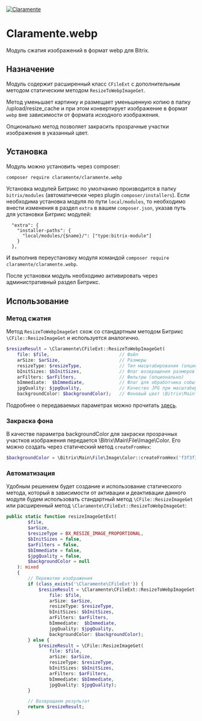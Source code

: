 [![Claramente](https://claramente.ru/upload/claramente/a2c/ho3rj4p3j2t7scsartohgjajkb1xkyh0/logo.svg)](https://claramente.ru)

# Claramente.webp
Модуль сжатия изображений в формат webp для Bitrix.

## Назначение
Модуль содержит расширенный класс `CFileExt` с дополнительным методом статическим методом `ResizeToWebpImageGet`.

Метод уменьшает картинку и размещает уменьшенную копию в папку /upload/resize_cache и при этом конвертирует изображение в формат `webp` вне зависимости от формата исходного изображения.

Опционально метод позволяет закрасить прозрачные участки изображения в указанный цвет.

## Установка
Модуль можно установить через composer:
```bash
composer require claramente/claramente.webp 
```
Установка модулей Битрикс по умолчанию производится в папку `bitrix/modules` (автоматически через plugin `composer/installers`).
Если необходима установка модуля по пути `local/modules`, то необходимо внести изменения в раздел `extra` в вашем `composer.json`, указав путь для установки Битрикс модулей:
```
  "extra": {
    "installer-paths": {
      "local/modules/{$name}/": ["type:bitrix-module"]
    }
  },
```
И выполнив переустановку модуля командой `composer require claramente/claramente.webp`.

После установки модуль необходимо активировать через административный раздел Битрикс.  

## Использование
### Метод сжатия
Метод `ResizeToWebpImageGet` схож со стандартным методом Битрикс `\CFile::ResizeImageGet` и используется аналогично.

```php
$resizeResult = \Claramente\CFileExt::ResizeToWebpImageGet(
    file: $file,                          // Файл
    arSize: $arSize,                      // Размеры
    resizeType: $resizeType,              // Тип масштабирования (опционально)
    bInitSizes: $bInitSizes,              // Флаг возвращения размеров (опционально)
    arFilters: $arFilters,                // Фильтры (опционально)
    bImmediate:  $bImmediate,             // Флаг для обработчика события OnBeforeResizeImage (опционально)
    jpgQuality: $jpgQuality,              // Качество JPG при масштабировании (опционально)
    backgroundColor: $backgroundColor);   // Фоновый цвет \Bitrix\Main\File\Image\Color (опционально) 
```
Подробнее о передаваемых параметрах можно прочитать [здесь](https://dev.1c-bitrix.ru/api_help/main/reference/cfile/resizeimageget.php).

### Закраска фона
В качестве параметра backgroundColor для закраски прозрачных участков изображения передается \Bitrix\Main\File\Image\Color. Его можно создать через статический метод `createFromHex`:
```php
$backgroundColor = \Bitrix\Main\File\Image\Color::createFromHex('f3f3f3');
```


### Автоматизация
Удобным решением будет создание и использование статического метода, который в зависимости от активации и деактивации данного модуля будем использовать стандартный метод `\CFile::ResizeImageGet` или расширенный метод `\Claramente\CFileExt::ResizeToWebpImageGet`:   
```php
public static function resizeImageGetExt(
        $file,
        $arSize,
        $resizeType = BX_RESIZE_IMAGE_PROPORTIONAL,
        $bInitSizes = false,
        $arFilters = false,
        $bImmediate = false,
        $jpgQuality = false,
        $backgroundColor = null
    ): mixed
    {
        // Пережатие изображения
        if (class_exists('\Claramente\CFileExt')) {
            $resizeResult = \Claramente\CFileExt::ResizeToWebpImageGet(
                file: $file,
                arSize: $arSize,
                resizeType: $resizeType,
                bInitSizes: $bInitSizes,
                arFilters: $arFilters,
                bImmediate:  $bImmediate,
                jpgQuality: $jpgQuality,
                backgroundColor: $backgroundColor);
        } else {
            $resizeResult = \CFile::ResizeImageGet(
                file: $file,
                arSize: $arSize,
                resizeType: $resizeType,
                bInitSizes: $bInitSizes,
                arFilters: $arFilters,
                bImmediate: $bImmediate,
                jpgQuality: $jpgQuality);
        }

        // Возвращаем результат
        return $resizeResult;
    }
```